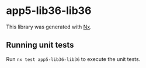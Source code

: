 # app5-lib36-lib36

This library was generated with [Nx](https://nx.dev).

## Running unit tests

Run `nx test app5-lib36-lib36` to execute the unit tests.
